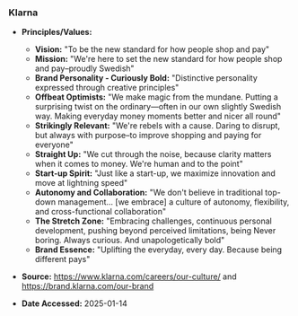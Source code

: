 ### Klarna

- **Principles/Values:**
  - **Vision:** "To be the new standard for how people shop and pay"
  - **Mission:** "We're here to set the new standard for how people shop and pay–proudly Swedish"
  - **Brand Personality - Curiously Bold:** "Distinctive personality expressed through creative principles"
  - **Offbeat Optimists:** "We make magic from the mundane. Putting a surprising twist on the ordinary—often in our own slightly Swedish way. Making everyday money moments better and nicer all round"
  - **Strikingly Relevant:** "We're rebels with a cause. Daring to disrupt, but always with purpose–to improve shopping and paying for everyone"
  - **Straight Up:** "We cut through the noise, because clarity matters when it comes to money. We're human and to the point"
  - **Start-up Spirit:** "Just like a start-up, we maximize innovation and move at lightning speed"
  - **Autonomy and Collaboration:** "We don't believe in traditional top-down management... [we embrace] a culture of autonomy, flexibility, and cross-functional collaboration"
  - **The Stretch Zone:** "Embracing challenges, continuous personal development, pushing beyond perceived limitations, being Never boring. Always curious. And unapologetically bold"
  - **Brand Essence:** "Uplifting the everyday, every day. Because being different pays"

- **Source:** https://www.klarna.com/careers/our-culture/ and https://brand.klarna.com/our-brand
- **Date Accessed:** 2025-01-14